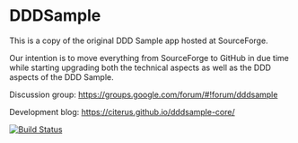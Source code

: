 # DDDSample
This is a copy of the original DDD Sample app hosted at SourceForge. 

Our intention is to move everything from SourceForge to GitHub in due time while starting upgrading both the technical aspects as well as the DDD aspects of the DDD Sample.

Discussion group: https://groups.google.com/forum/#!forum/dddsample

Development blog: https://citerus.github.io/dddsample-core/

[![Build Status](https://travis-ci.org/citerus/dddsample-core.svg?branch=master)](https://travis-ci.org/citerus/dddsample-core)
